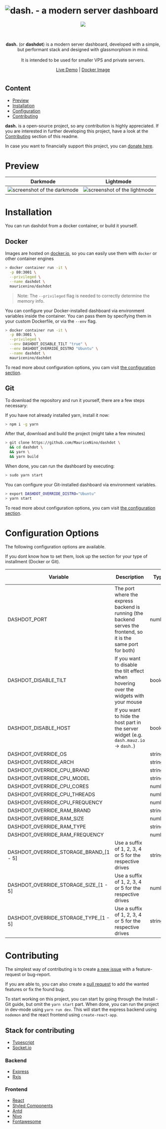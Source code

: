 <!-- markdownlint-disable -->
<h1>
  <img src="https://github.com/MauriceNino/dashdot/blob/master/_doc/banner_muted.png?raw=true" alt="dash. - a modern server dashboard">
</h1>

<div align="center">
  <a href="https://drone.mauz.io/MauriceNino/dashdot" target="_blank">
    <img src="https://drone.mauz.io/api/badges/MauriceNino/dashdot/status.svg">
  </a>
</div>

<br/>
<br/>

<p align="center">
  <b>dash.</b> (or <b>dashdot</b>) is a modern server dashboard, developed with a simple, but performant stack and designed with glassmorphism in mind. <br>
<br>
It is intended to be used for smaller VPS and private servers.
</p>
<p align="center">
  <a href="https://dash.mauz.io" target="_blank">Live Demo</a>
 |
  <a href="https://hub.docker.com/r/mauricenino/dashdot" target="_blank">Docker Image</a>
</p>

# 
<!-- markdownlint-enable -->

## Content

- [Preview](#Preview)
- [Installation](#Installation)
- [Configuration](#Configuration-Options)
- [Contributing](#Contributing)

**dash.** is a open-source project, so any contribution is highly appreciated.
If you are interested in further developing this project, have a look at the
[Contributing](#Contributing) section of this readme.

In case you want to financially support this project, you can [donate here](https://paypal.me/itsMaurice).

# Preview

<!-- markdownlint-disable -->
Darkmode | Lightmode
-- | --
<img src="https://github.com/MauriceNino/dashdot/blob/master/_doc/screenshot_darkmode.png?raw=true" alt="screenshot of the darkmode"> | <img src="https://github.com/MauriceNino/dashdot/blob/master/_doc/screenshot_lightmode.png?raw=true" alt="screenshot of the lightmode">
<!-- markdownlint-enable -->

# Installation

You can run dashdot from a docker container, or build it yourself.

## Docker

Images are hosted on
[docker.io](https://hub.docker.com/repository/docker/mauricenino/dashdot),
so you can easily use them with `docker` or other container engines

```bash
> docker container run -it \
  -p 80:3001 \
  --privileged \
  --name dashdot \
  mauricenino/dashdot
```

> Note: The `--privileged` flag is needed to correctly determine the memory info.

You can configure your Docker-installed dashboard via environment variables
inside the container.
You can pass them by specifying them in your custom Dockerfile, or via the
`--env` flag.

```bash
> docker container run -it \
  -p 80:3001 \
  --privileged \
  --env DASHDOT_DISABLE_TILT "true" \
  --env DASHDOT_OVERRIDE_DISTRO "Ubuntu" \
  --name dashdot \
  mauricenino/dashdot
```

To read more about configuration options, you cam visit [the configuration section](#Configuration).

## Git

To download the repository and run it yourself, there are a few steps necessary:

If you have not already installed yarn, install it now:

```bash
> npm i -g yarn
```

After that, download and build the project (might take a few minutes)

```bash
> git clone https://github.com/MauriceNino/dashdot \
  && cd dashdot \
  && yarn \
  && yarn build
```

When done, you can run the dashboard by executing:

```bash
> sudo yarn start
```

You can configure your Git-installed dashboard via environment variables.

```bash
> export DASHDOT_OVERRIDE_DISTRO="Ubuntu"
> yarn start
```

To read more about configuration options, you cam visit [the configuration section](#Configuration-Options).

# Configuration Options

The following configuration options are available.

If you dont know how to set them, look up the section for your type of installment
(Docker or Git).

<!-- markdownlint-disable -->
Variable | Description | Type | Default Value
-- | -- | -- | --
DASHDOT_PORT | The port where the express backend is running (the backend serves the frontend, so it is the same port for both) | number | `3001`
DASHDOT_DISABLE_TILT | If you want to disable the tilt effect when hovering over the widgets with your mouse | boolean | false
DASHDOT_DISABLE_HOST | If you want to hide the host part in the server widget (e.g. `dash.mauz.io` -> `dash.`) | boolean | false
DASHDOT_OVERRIDE_OS | | string |
DASHDOT_OVERRIDE_ARCH | | string |
DASHDOT_OVERRIDE_CPU_BRAND | | string |
DASHDOT_OVERRIDE_CPU_MODEL | | string |
DASHDOT_OVERRIDE_CPU_CORES | | number |
DASHDOT_OVERRIDE_CPU_THREADS | | number |
DASHDOT_OVERRIDE_CPU_FREQUENCY | | number |
DASHDOT_OVERRIDE_RAM_BRAND | | string |
DASHDOT_OVERRIDE_RAM_SIZE | | number |
DASHDOT_OVERRIDE_RAM_TYPE | | string |
DASHDOT_OVERRIDE_RAM_FREQUENCY | | number |
DASHDOT_OVERRIDE_STORAGE_BRAND_[1 - 5] | Use a suffix of 1, 2, 3, 4 or 5 for the respective drives | string |
DASHDOT_OVERRIDE_STORAGE_SIZE_[1 - 5] | Use a suffix of 1, 2, 3, 4 or 5 for the respective drives | number |
DASHDOT_OVERRIDE_STORAGE_TYPE_[1 - 5] | Use a suffix of 1, 2, 3, 4 or 5 for the respective drives | string |
<!-- markdownlint-enable -->

# Contributing

The simplest way of contributing is to create
[a new issue](https://github.com/MauriceNino/dashdot/issues) with a
feature-request or bug-report.

If you are able to, you can also create a
[pull request](https://github.com/MauriceNino/dashdot/pulls) to add the wanted
features or fix the found bug.

To start working on this project, you can start by going through the
Install - Git guide, but omit the `yarn start` part.
When done, you can run the project in dev-mode using `yarn run dev`.
This will start the express backend using `nodemon` and the
react frontend using `create-react-app`.

## Stack for contributing

- [Typescript](https://github.com/microsoft/TypeScript)
- [Socket.io](https://github.com/socketio/socket.io)

### Backend

- [Express](https://github.com/expressjs/express)
- [Rxjs](https://github.com/ReactiveX/rxjs)

### Frontend

- [React](https://github.com/facebook/react)
- [Styled Components](https://github.com/styled-components/styled-components)
- [Antd](https://github.com/ant-design/ant-design/)
- [Nivo](https://github.com/plouc/nivo)
- [Fontawesome](https://github.com/FortAwesome/Font-Awesome)

